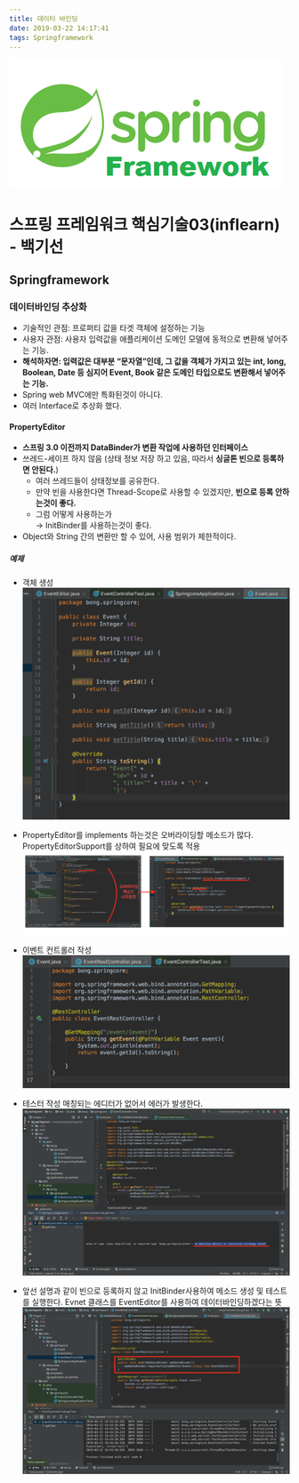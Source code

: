 ```yaml
---
title: 데이터 바인딩
date: 2019-03-22 14:17:41
tags: Springframework
---
```

![springf](/images/springframwork-logo.png)
# 스프링 프레임워크 핵심기술03(inflearn) - 백기선 
## Springframework

### 데이터바인딩 추상화
- 기술적인 관점: 프로퍼티 값을 타겟 객체에 설정하는 기능
- 사용자 관점: 사용자 입력값을 애플리케이션 도메인 모델에 동적으로 변환해 넣어주는 기능.
- **해석하자면: 입력값은 대부분 “문자열”인데, 그 값을 객체가 가지고 있는 int, long, Boolean, Date 등 심지어 Event, Book 같은 도메인 타입으로도 변환해서 넣어주는 기능.**
- Spring web MVC에만 특화된것이 아니다.
- 여러 Interface로 추상화 했다.
 
#### PropertyEditor

- **스프링 3.0 이전까지 DataBinder가 변환 작업에 사용하던 인터페이스**
- 쓰레드-세이프 하지 않음 (상태 정보 저장 하고 있음, 따라서 **싱글톤 빈으로 등록하면 안된다.**)
    - 여러 쓰레드들이 상태정보를 공유한다.
    - 만약 빈을 사용한다면 Thread-Scope로 사용할 수 있겠지만, **빈으로 등록 안하는것이 좋다.**   
    - 그럼 어떻게 사용하는가   
    → InitBinder를 사용하는것이 좋다.
- Object와 String 간의 변환만 할 수 있어, 사용 범위가 제한적이다.

##### 예제
- 객체 생성
![springcore](/images/springc/springcore03-01.png)

- PropertyEditor를 implements 하는것은  오버라이딩할 메소드가 많다.      
PropertyEditorSupport를 상하여 필요에 맞도록 적용
![springcore](/images/springc/springcore03-02.png)

- 이벤트 컨트롤러 작성
![springcore](/images/springc/springcore03-03.png)

- 테스터 작성
매칭되는 에디터가 없어서 에러가 발생한다. 
![springcore](/images/springc/springcore03-04.png)

- 앞선 설명과 같이 빈으로 등록하지 않고 InitBinder사용하여 메소드 생성 및 테스트를 실행한다.
Evnet 클래스를 EventEditor를 사용하여 데이터바인딩하겠다는 뜻 
![springcore](/images/springc/springcore03-05.png)
